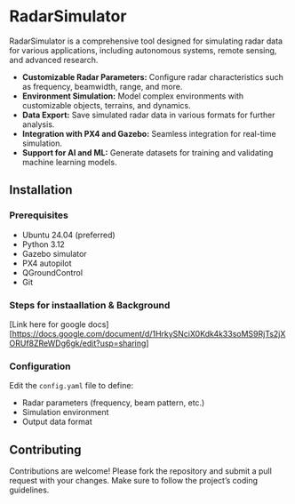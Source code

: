 # RadarSimulator

RadarSimulator is a comprehensive tool designed for simulating radar data for various applications, including autonomous systems, remote sensing, and advanced research. 

- **Customizable Radar Parameters:** Configure radar characteristics such as frequency, beamwidth, range, and more.
- **Environment Simulation:** Model complex environments with customizable objects, terrains, and dynamics.
- **Data Export:** Save simulated radar data in various formats for further analysis.
- **Integration with PX4 and Gazebo:** Seamless integration for real-time simulation.
- **Support for AI and ML:** Generate datasets for training and validating machine learning models.

## Installation

### Prerequisites

- Ubuntu 24.04 (preferred)
- Python 3.12
- Gazebo simulator
- PX4 autopilot
- QGroundControl
- Git

### Steps for instaallation & Background
[Link here for google docs][https://docs.google.com/document/d/1HrkySNciX0Kdk4k33soMS9RjTs2jXORUf8ZReWDg6gk/edit?usp=sharing]

### Configuration

Edit the `config.yaml` file to define:
- Radar parameters (frequency, beam pattern, etc.)
- Simulation environment
- Output data format

## Contributing

Contributions are welcome! Please fork the repository and submit a pull request with your changes. Make sure to follow the project’s coding guidelines.
